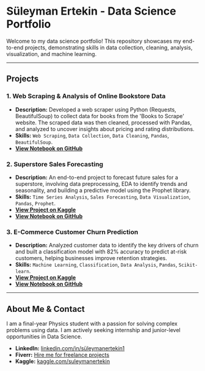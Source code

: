 # Süleyman Ertekin - Data Science Portfolio

Welcome to my data science portfolio! This repository showcases my end-to-end projects, demonstrating skills in data collection, cleaning, analysis, visualization, and machine learning.

---

## Projects

### 1. Web Scraping & Analysis of Online Bookstore Data
*   **Description:** Developed a web scraper using Python (Requests, BeautifulSoup) to collect data for books from the 'Books to Scrape' website. The scraped data was then cleaned, processed with Pandas, and analyzed to uncover insights about pricing and rating distributions.
*   **Skills:** `Web Scraping`, `Data Collection`, `Data Cleaning`, `Pandas`, `BeautifulSoup`.
*   **[View Notebook on GitHub](https://github.com/Zoroaster6/Data-Science-Portfolio/blob/main/Web-Scraping-Bookstore-Analysis.ipynb)**

### 2. Superstore Sales Forecasting
*   **Description:** An end-to-end project to forecast future sales for a superstore, involving data preprocessing, EDA to identify trends and seasonality, and building a predictive model using the Prophet library.
*   **Skills:** `Time Series Analysis`, `Sales Forecasting`, `Data Visualization`, `Pandas`, `Prophet`.
*   **[View Project on Kaggle](https://www.kaggle.com/code/suleymanertekin/superstore-sales-forecasting)**
*   **[View Notebook on GitHub](https://github.com/Zoroaster6/Data-Science-Portfolio/blob/main/superstore-sales-forecasting.ipynb)**

### 3. E-Commerce Customer Churn Prediction
*   **Description:** Analyzed customer data to identify the key drivers of churn and built a classification model with 82% accuracy to predict at-risk customers, helping businesses improve retention strategies.
*   **Skills:** `Machine Learning`, `Classification`, `Data Analysis`, `Pandas`, `Scikit-learn`.
*   **[View Project on Kaggle](https://www.kaggle.com/code/suleymanertekin/e-commerce-customer-churn-analysis-prediction)**
*   **[View Notebook on GitHub](https://github.com/Zoroaster6/Data-Science-Portfolio/blob/main/Customer-Churn-Prediction.ipynb)**

---

## About Me & Contact
I am a final-year Physics student with a passion for solving complex problems using data. I am actively seeking internship and junior-level opportunities in Data Science.

*   **LinkedIn:** [linkedin.com/in/süleymanertekin1](https://www.linkedin.com/in/s%C3%BCleymanertekin1/)
*   **Fiverr:** [Hire me for freelance projects](https://www.fiverr.com/s/7Y3PQWW)
*   **Kaggle:** [kaggle.com/suleymanertekin](https://www.kaggle.com/suleymanertekin)
